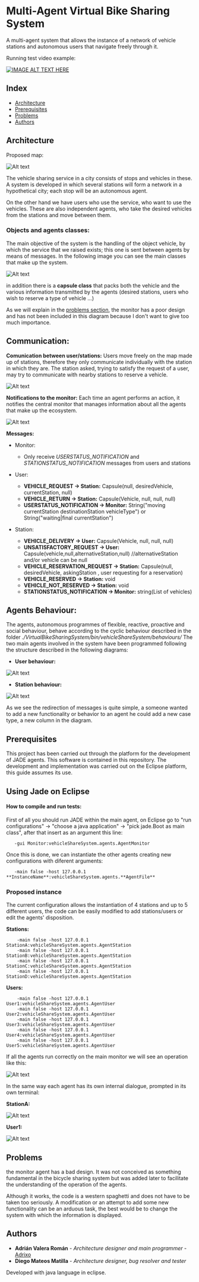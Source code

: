 # Multi-Agent Virtual Bike Sharing System

A multi-agent system that allows the instance of a network of vehicle stations and autonomous users that navigate freely through it.

Running test video example:

[![IMAGE ALT TEXT HERE](https://img.youtube.com/vi/zJhrfXbQmQU/0.jpg)](https://www.youtube.com/watch?v=zJhrfXbQmQU)


## Index

  - [Architecture](#Architecture)
  - [Prerequisites](#Prerequisites)
  - [Problems](#Problems)
  - [Authors](#Authors)


## Architecture ##

Proposed map:

![Alt text](doc/Map.png?raw=true "ClassDiagram")

The vehicle sharing service in a city consists of stops and vehicles in these. A system is developed in which several stations will form a network in a hypothetical city; each stop will be an autonomous agent.

On the other hand we have users who use the service, who want to use the vehicles. These are also independent agents, who take the desired vehicles from the stations and move between them.

### Objects and agents classes:

The main objective of the system is the handling of the object vehicle, by which the service that we raised exists; this one is sent between agents by means of messages. In the following image you can see the main classes that make up the system.

![Alt text](doc/classDiagram.png?raw=true "ClassDiagram")


in addition there is a **capsule class** that packs both the vehicle and the various information transmitted by the agents (desired stations, users who wish to reserve a type of vehicle ...)

As we will explain in the [problems section](#Problems), the monitor has a poor design and has not been included in this diagram because I don't want to give too much importance.


## Communication:

**Comunication between user/stations:**
Users move freely on the map made up of stations, therefore they only communicate individually with the station in which they are. The station asked, trying to satisfy the request of a user, may try to communicate with nearby stations to reserve a vehicle.

![Alt text](doc/communicationUserStation.png?raw=true "Comunication between agents")

**Notifications to the monitor:**
Each time an agent performs an action, it notifies the central monitor that manages information about all the agents that make up the ecosystem.

![Alt text](doc/communicationMonitor.png?raw=true "Comunication with monitor")

**Messages:**
- Monitor:
	- Only receive *USERSTATUS_NOTIFICATION* and *STATIONSTATUS_NOTIFICATION* messages from users and stations

- User: 
	- **VEHICLE_REQUEST -> Station:** Capsule(null, desiredVehicle, currentStation, null)
	- **VEHICLE_RETURN -> Station:** Capsule(Vehicle, null, null, null)
	- **USERSTATUS_NOTIFICATION -> Monitor:** String("moving currentStation destinationStation vehicleType") or String("waiting|final currentStation")

- Station:
	- **VEHICLE_DELIVERY -> User:** Capsule(Vehicle, null, null, null)
	- **UNSATISFACTORY_REQUEST -> User:** Capsule(vehicle,null,alternativeStation,null) //alternativeStation and/or vehicle can be null
	- **VEHICLE_RESERVATION_REQUEST -> Station:** Capsule(null, desiredVehicle, askingStation , user requesting for a reservation)
	- **VEHICLE_RESERVED -> Station:** void
	- **VEHICLE_NOT_RESERVED -> Station:** void
	- **STATIONSTATUS_NOTIFICATION -> Monitor:** string(List of vehicles) 

## Agents Behaviour:
The agents, autonomous programmes of flexible, reactive, proactive and social behaviour, behave according to the cyclic behaviour described in the folder *./VirtualBikeSharingSystem/bin/vehicleShareSystem/behaviours/*
The two main agents involved in the system have been programmed following the structure described in the following diagrams: 

- **User behaviour:**

![Alt text](doc/userBehaviour.png?raw=true "User Behaviour")

- **Station behaviour:**

![Alt text](doc/stationBehaviour.png?raw=true "Station Behaviour")

As we see the redirection of messages is quite simple, a someone wanted to add a new functionality or behavior to an agent he could add a new case type, a new column in the diagram.


## Prerequisites ##
This project has been carried out through the platform for the development of JADE agents. This software is contained in this repository. The development and implementation was carried out on the Eclipse platform, this guide assumes its use.

## Using Jade on Eclipse ##

#### How to compile and run tests:

First of all you should run JADE within the main agent, on Eclipse go to "run configurations" -> "choose a java application" -> "pick jade.Boot as main class", after that insert as an argument this line:
```
   -gui Monitor:vehicleShareSystem.agents.AgentMonitor 
```

Once this is done, we can instantiate the other agents creating new configurations with diferent arguments: 
```
   -main false -host 127.0.0.1 **InstanceName**:vehicleShareSystem.agents.**AgentFile**
```

### Proposed instance
The current configuration allows the instantiation of 4 stations and up to 5 different users, the code can be easily modified to add stations/users or edit the agents' disposition.

**Stations:**
```
    -main false -host 127.0.0.1 StationA:vehicleShareSystem.agents.AgentStation
    -main false -host 127.0.0.1 StationB:vehicleShareSystem.agents.AgentStation
    -main false -host 127.0.0.1 StationC:vehicleShareSystem.agents.AgentStation
    -main false -host 127.0.0.1 StationD:vehicleShareSystem.agents.AgentStation
```
**Users:**
```
    -main false -host 127.0.0.1 User1:vehicleShareSystem.agents.AgentUser
    -main false -host 127.0.0.1 User2:vehicleShareSystem.agents.AgentUser
    -main false -host 127.0.0.1 User3:vehicleShareSystem.agents.AgentUser
    -main false -host 127.0.0.1 User4:vehicleShareSystem.agents.AgentUser
    -main false -host 127.0.0.1 User5:vehicleShareSystem.agents.AgentUser
```

If all the agents run correctly on the main monitor we will see an operation like this:

![Alt text](doc/monitorExample.png?raw=true "ClassDiagram")

In the same way each agent has its own internal dialogue, prompted in its own terminal:

**StationA:**

![Alt text](doc/stationExample.png?raw=true "ClassDiagram")

**User1:**

![Alt text](doc/userExample.png?raw=true "ClassDiagram")


## Problems ## 

the monitor agent has a bad design. It was not conceived as something fundamental in the bicycle sharing system but was added later to facilitate the understanding of the operation of the agents.

Although it works, the code is a western spaghetti and does not have to be taken too seriously. A modification or an attempt to add some new functionality can be an arduous task, the best would be to change the system with which the information is displayed.


## Authors ## 

* **Adrián Valera Román** - *Architecture designer and main programmer* - [Adrixo](https://github.com/adrixo)
* **Diego Mateos Matilla** - *Architecture designer, bug resolver and tester* 


Developed with java language in eclipse.

